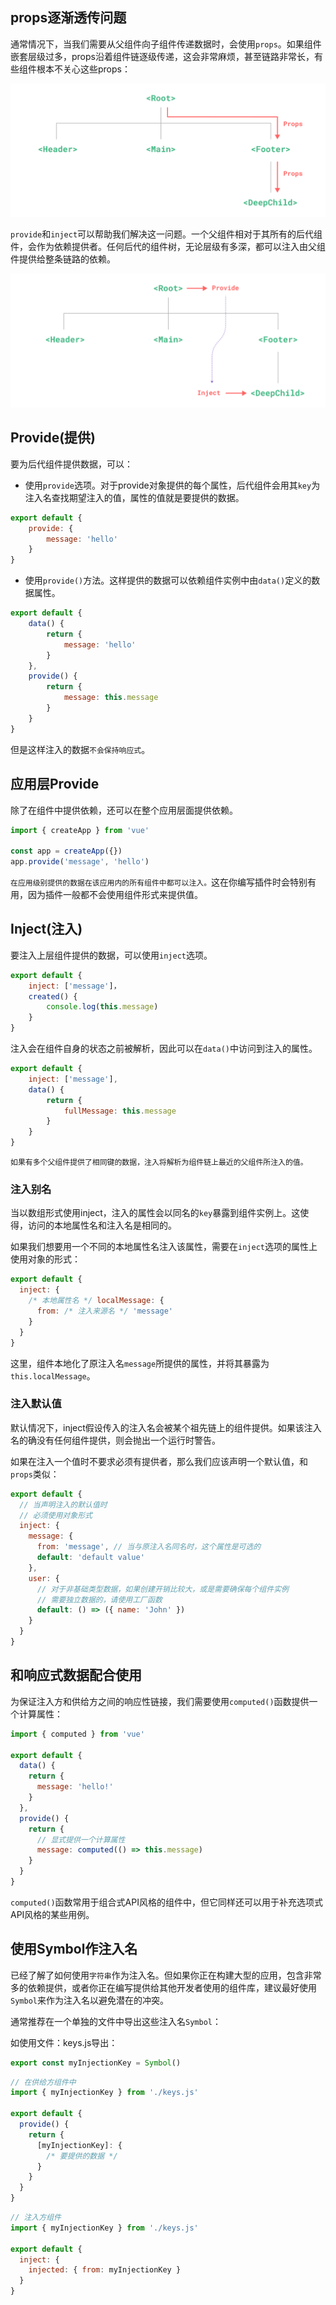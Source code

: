 ## props逐渐透传问题
通常情况下，当我们需要从父组件向子组件传递数据时，会使用`props`。如果组件嵌套层级过多，props沿着组件链逐级传递，这会非常麻烦，甚至链路非常长，有些组件根本不关心这些props：

![属性透传图示](assets/prop-drilling.png)

`provide`和`inject`可以帮助我们解决这一问题。一个父组件相对于其所有的后代组件，会作为依赖提供者。任何后代的组件树，无论层级有多深，都可以注入由父组件提供给整条链路的依赖。

![依赖注入图示](assets/provide-inject.png)

## Provide(提供)
要为后代组件提供数据，可以：

* 使用`provide`选项。对于provide对象提供的每个属性，后代组件会用其`key`为注入名查找期望注入的值，属性的值就是要提供的数据。

```js
export default {
    provide: {
        message: 'hello'
    }
}
```

* 使用`provide()`方法。这样提供的数据可以依赖组件实例中由`data()`定义的数据属性。

```js
export default {
    data() {
        return {
            message: 'hello'
        }
    },
    provide() {
        return {
            message: this.message
        }
    }
}
```

但是这样注入的数据`不会保持响应式`。

## 应用层Provide
除了在组件中提供依赖，还可以在整个应用层面提供依赖。

```js
import { createApp } from 'vue'

const app = createApp({})
app.provide('message', 'hello')
```

`在应用级别提供的数据在该应用内的所有组件中都可以注入。`这在你编写插件时会特别有用，因为插件一般都不会使用组件形式来提供值。

## Inject(注入)
要注入上层组件提供的数据，可以使用`inject`选项。

```js
export default {
    inject: ['message']，
    created() {
        console.log(this.message)
    }
}
```

注入会在组件自身的状态之前被解析，因此可以在`data()`中访问到注入的属性。

```js
export default {
    inject: ['message'],
    data() {
        return {
            fullMessage: this.message
        }
    }
}
```

`如果有多个父组件提供了相同键的数据，注入将解析为组件链上最近的父组件所注入的值。`

### 注入别名
当以数组形式使用inject，注入的属性会以同名的`key`暴露到组件实例上。这使得，访问的本地属性名和注入名是相同的。

如果我们想要用一个不同的本地属性名注入该属性，需要在`inject`选项的属性上使用对象的形式：

```js
export default {
  inject: {
    /* 本地属性名 */ localMessage: {
      from: /* 注入来源名 */ 'message'
    }
  }
}
```

这里，组件本地化了原注入名`message`所提供的属性，并将其暴露为`this.localMessage`。

### 注入默认值
默认情况下，inject假设传入的注入名会被某个祖先链上的组件提供。如果该注入名的确没有任何组件提供，则会抛出一个运行时警告。

如果在注入一个值时不要求必须有提供者，那么我们应该声明一个默认值，和`props`类似：

```js
export default {
  // 当声明注入的默认值时
  // 必须使用对象形式
  inject: {
    message: {
      from: 'message', // 当与原注入名同名时，这个属性是可选的
      default: 'default value'
    },
    user: {
      // 对于非基础类型数据，如果创建开销比较大，或是需要确保每个组件实例
      // 需要独立数据的，请使用工厂函数
      default: () => ({ name: 'John' })
    }
  }
}
```

## 和响应式数据配合使用
为保证注入方和供给方之间的响应性链接，我们需要使用`computed()`函数提供一个计算属性：

```js
import { computed } from 'vue'

export default {
  data() {
    return {
      message: 'hello!'
    }
  },
  provide() {
    return {
      // 显式提供一个计算属性
      message: computed(() => this.message)
    }
  }
}
```

`computed()`函数常用于组合式API风格的组件中，但它同样还可以用于补充选项式API风格的某些用例。

## 使用Symbol作注入名
已经了解了如何使用`字符串`作为注入名。但如果你正在构建大型的应用，包含非常多的依赖提供，或者你正在编写提供给其他开发者使用的组件库，建议最好使用`Symbol`来作为注入名以避免潜在的冲突。

通常推荐在一个单独的文件中导出这些注入名`Symbol`：

如使用文件：keys.js导出：

```js
export const myInjectionKey = Symbol()
```

```js
// 在供给方组件中
import { myInjectionKey } from './keys.js'

export default {
  provide() {
    return {
      [myInjectionKey]: {
        /* 要提供的数据 */
      }
    }
  }
}
```

```js
// 注入方组件
import { myInjectionKey } from './keys.js'

export default {
  inject: {
    injected: { from: myInjectionKey }
  }
}
```